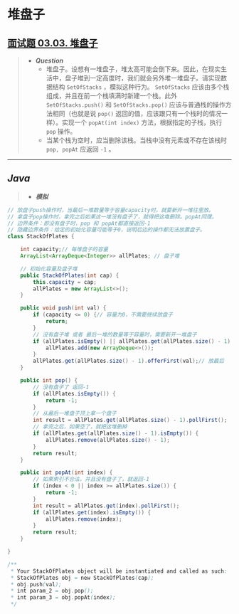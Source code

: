 # 堆盘子

## [面试题 03.03. 堆盘子](https://leetcode.cn/problems/stack-of-plates-lcci/)

> - ***Question***
>   - 堆盘子。设想有一堆盘子，堆太高可能会倒下来。因此，在现实生活中，盘子堆到一定高度时，我们就会另外堆一堆盘子。请实现数据结构 `SetOfStacks` ，模拟这种行为。 `SetOfStacks` 应该由多个栈组成，并且在前一个栈填满时新建一个栈。此外 `SetOfStacks.push()` 和 `SetOfStacks.pop()` 应该与普通栈的操作方法相同（也就是说 `pop()` 返回的值，应该跟只有一个栈时的情况一样）。实现一个 `popAt(int index)` 方法，根据指定的子栈，执行 `pop` 操作。
>   - 当某个栈为空时，应当删除该栈。当栈中没有元素或不存在该栈时 `pop, popAt` 应返回 `-1` 。

---

## *Java*

> - ***模拟***

```java
// 放盘子push操作时，当最后一堆数量等于容量capacity时，就要新开一堆往里放。
// 拿盘子pop操作时，拿完之后如果这一堆没有盘子了，就得把这堆删除。popAt同理。
// 边界条件：即没有盘子时，pop 和 popAt都直接返回-1
// 隐藏边界条件：给定的初始化容量可能等于0，说明后边的操作都无法放置盘子。
class StackOfPlates {

    int capacity;// 每堆盘子的容量
    ArrayList<ArrayDeque<Integer>> allPlates; // 盘子堆

    // 初始化容量及盘子堆
    public StackOfPlates(int cap) {
        this.capacity = cap;
        allPlates = new ArrayList<>();
    }

    public void push(int val) {
        if (capacity <= 0) {// 容量为0，不需要继续放盘子
            return;
        }
        // 没有盘子堆 或者 最后一堆的数量等于容量时，需要新开一堆盘子
        if (allPlates.isEmpty() || allPlates.get(allPlates.size() - 1).size() == capacity) {
            allPlates.add(new ArrayDeque<>());
        }
        allPlates.get(allPlates.size() - 1).offerFirst(val);// 放最后
    }

    public int pop() {
        // 没有盘子了 返回-1
        if (allPlates.isEmpty()) {
            return -1;
        }
        // 从最后一堆盘子顶上拿一个盘子
        int result = allPlates.get(allPlates.size() - 1).pollFirst();
        // 拿完之后，如果空了，就把这堆删掉
        if (allPlates.get(allPlates.size() - 1).isEmpty()) {
            allPlates.remove(allPlates.size() - 1);
        }
        return result;
    }

    public int popAt(int index) {
        // 如果索引不合法，并且没有盘子了，就返回-1
        if (index < 0 || index >= allPlates.size()) {
            return -1;
        }
        int result = allPlates.get(index).pollFirst();
        if (allPlates.get(index).isEmpty()) {
            allPlates.remove(index);
        }
        return result;
    }

}

/**
 * Your StackOfPlates object will be instantiated and called as such:
 * StackOfPlates obj = new StackOfPlates(cap);
 * obj.push(val);
 * int param_2 = obj.pop();
 * int param_3 = obj.popAt(index);
 */
```
